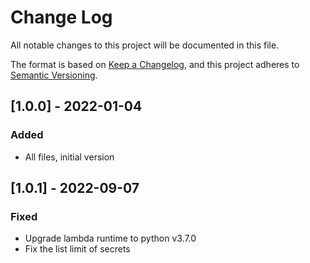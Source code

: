 # Change Log
All notable changes to this project will be documented in this file.

The format is based on [Keep a Changelog](https://keepachangelog.com/en/1.0.0/),
and this project adheres to [Semantic Versioning](https://semver.org/spec/v2.0.0.html).

## [1.0.0] - 2022-01-04
### Added
- All files, initial version

## [1.0.1] - 2022-09-07
### Fixed
- Upgrade lambda runtime to python v3.7.0
- Fix the list limit of secrets